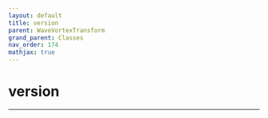 ```yaml
---
layout: default
title: version
parent: WaveVortexTransform
grand_parent: Classes
nav_order: 174
mathjax: true
---
```


#  version




---

